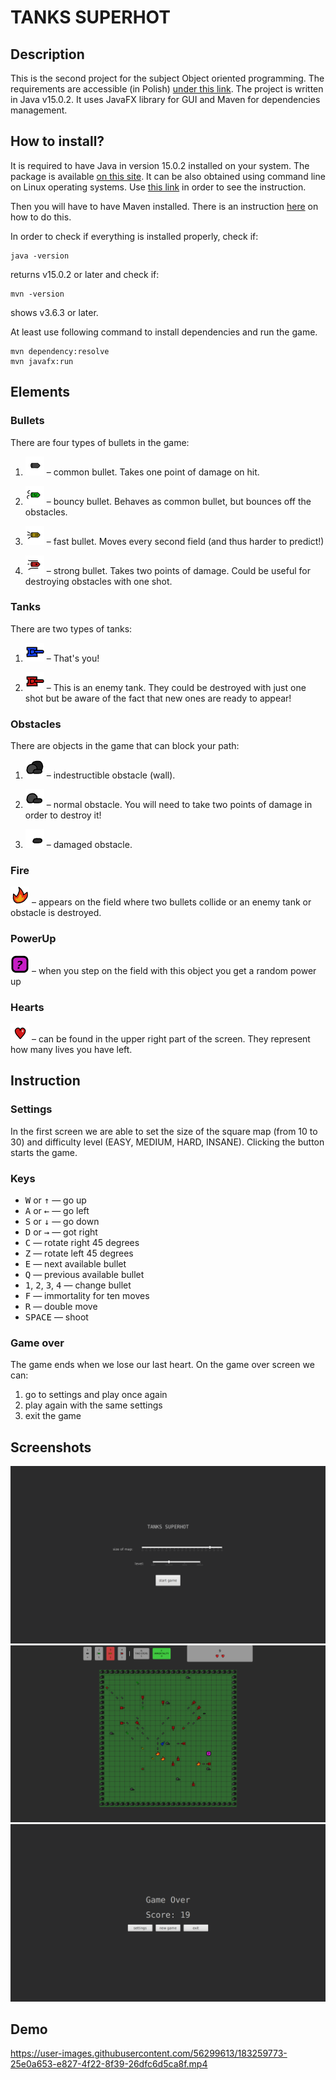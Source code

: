 # TANKS SUPERHOT

## Description

This is the second project for the subject Object oriented programming.
The requirements are accessible (in Polish) [under this link](https://github.com/apohllo/obiektowe-lab/blob/master/proj2/Czolgi_Superhot.md).
The project is written in Java v15.0.2. It uses JavaFX library for GUI and Maven for dependencies management.

## How to install?

It is required to have Java in version 15.0.2 installed on your system. The package is available 
[on this site](https://jdk.java.net/15/). It can be also obtained using command line on Linux 
operating systems. Use [this link](https://www.linuxuprising.com/2020/09/how-to-install-oracle-java-15-on-ubuntu.html)
in order to see the instruction.

Then you will have to have Maven installed. There is an instruction [here](https://maven.apache.org/install.html) 
on how to do this.

In order to check if everything is installed properly, check if:
```shell
java -version
```
returns v15.0.2 or later and check if:
```shell
mvn -version
```
shows v3.6.3 or later.

At least use following command to install dependencies and run the game.
```shell
mvn dependency:resolve
mvn javafx:run
```


## Elements

### Bullets

There are four types of bullets in the game:
1. ![common bullet](./src/main/resources/images/bullets/common_bullet.png) – common bullet.
   Takes one point of damage on hit.

2. ![bouncy bullet](./src/main/resources/images/bullets/bouncy_bullet.png) – bouncy bullet.
   Behaves as common bullet, but bounces off the obstacles.
   
3. ![fast bullet](./src/main/resources/images/bullets/fast_bullet.png) – fast bullet.
   Moves every second field (and thus harder to predict!)
   
4. ![strong bullet](./src/main/resources/images/bullets/strong_bullet.png) – strong bullet.
   Takes two points of damage. Could be useful for destroying obstacles with one shot.
   

### Tanks

There are two types of tanks:
1. ![player tank](./src/main/resources/images/tanks/player_tank.png) – That's you!

2. ![enemy tank](./src/main/resources/images/tanks/enemy_tank.png) – This is an enemy tank.
   They could be destroyed with just one shot but be aware of the fact that new ones are ready to appear!


### Obstacles

There are objects in the game that can block your path:
1. ![indestructible obstacle](./src/main/resources/images/obstacles/obstacle3.png)
   – indestructible obstacle (wall).
   
2. ![destructible obstacle 2](./src/main/resources/images/obstacles/obstacle2.png)
   – normal obstacle. You will need to take two points of damage in order to destroy it!
   
3. ![destructible obstacle 1](./src/main/resources/images/obstacles/obstacle1.png)
   – damaged obstacle.
   
### Fire

![fire](./src/main/resources/images/fire.png) – appears on the field where two bullets collide 
or an enemy tank or obstacle is destroyed.

### PowerUp

![power up](./src/main/resources/images/powerup.png) – when you step on the field with this object
you get a random power up

### Hearts

![heart](./src/main/resources/images/heart.png) – can be found in the upper right part of the screen.
They represent how many lives you have left.

## Instruction

### Settings

In the first screen we are able to set the size of the square map (from 10 to 30)
and difficulty level (EASY, MEDIUM, HARD, INSANE). Clicking the button starts the game.

### Keys

- <kbd>W</kbd> or <kbd>↑</kbd> — go up
- <kbd>A</kbd> or <kbd>←</kbd> — go left
- <kbd>S</kbd> or <kbd>↓</kbd> — go down
- <kbd>D</kbd> or <kbd>→</kbd> — got right
- <kbd>C</kbd> — rotate right 45 degrees 
- <kbd>Z</kbd> — rotate left 45 degrees
- <kbd>E</kbd> — next available bullet
- <kbd>Q</kbd> — previous available bullet
- <kbd>1</kbd>, <kbd>2</kbd>, <kbd>3</kbd>, <kbd>4</kbd> — change bullet
- <kbd>F</kbd> — immortality for ten moves
- <kbd>R</kbd> — double move
- <kbd>SPACE</kbd> — shoot

### Game over

The game ends when we lose our last heart. On the game over screen we can:
1. go to settings and play once again
2. play again with the same settings
3. exit the game

## Screenshots

![settings](./src/main/resources/screenshots/settings.png)
![game](./src/main/resources/screenshots/game.png)
![game over](./src/main/resources/screenshots/game_over.png)

## Demo


https://user-images.githubusercontent.com/56299613/183259773-25e0a653-e827-4f22-8f39-26dfc6d5ca8f.mp4


